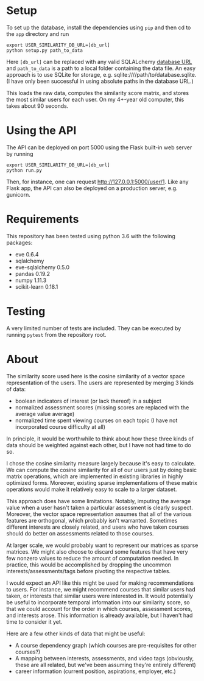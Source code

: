 # Setup
To set up the database, install the dependencies using `pip` and then cd to the `app` directory and run

```
export USER_SIMILARITY_DB_URL=[db_url]
python setup.py path_to_data
```
Here `[db_url]` can be replaced with any valid SQLALchemy
[database URL](http://docs.sqlalchemy.org/en/latest/core/engines.html#database-urls) and
`path_to_data` is a path to a local folder containing the data file.
An easy approach is to use SQLite for storage, e.g. sqlite:////path/to/database.sqlite.
(I have only been successful in using absolute paths in the database URL.)

This loads the raw data, computes the similarity score matrix, and stores the most similar users for each user.
On my 4+-year old computer, this takes about 90 seconds.

# Using the API
The API can be deployed on port 5000 using the Flask built-in web server by running
```
export USER_SIMILARITY_DB_URL=[db_url]
python run.py
```
Then, for instance, one can request http://127.0.0.1:5000/user/1. Like any Flask app, the API can also be deployed on a production server, e.g. gunicorn.

# Requirements
This repository has been tested using python 3.6 with the following packages:

   + eve 0.6.4
   + sqlalchemy
   + eve-sqlalchemy 0.5.0
   + pandas 0.19.2
   + numpy 1.11.3
   + scikit-learn 0.18.1

# Testing
A very limited number of tests are included. They can be executed by running `pytest` from the repository root.

# About
The similarity score used here is the cosine similarity of a vector space representation of the users.
The users are represented by merging 3 kinds of data:

   + boolean indicators of interest (or lack thereof) in a subject
   + normalized assessment scores (missing scores are replaced with the average value average)
   + normalized time spent viewing courses on each topic (I have not incorporated course difficulty at all)
   
In principle, it would be worthwhile to think about how these three kinds of data should be weighted against each other, 
but I have not had time to do so.

I chose the cosine similarity measure largely because it's easy to calculate. We can compute the cosine similarity for all of our users
just by doing basic matrix operations, which are implemented in existing libraries in highly optimized forms.
Moreover, existing sparse implementations of these matrix operations would make it relatively easy to scale to a larger dataset.

This approach does have some limitations. 
Notably, imputing the average value when a user hasn't taken a particular assessment is clearly suspect.
Moreover, the vector space representation assumes that all of the various features are orthogonal, which probably isn't warranted.
Sometimes different interests are closely related, and users who have taken courses should do better on assessments related to those courses.

At larger scale, we would probably want to represent our matrices as sparse matrices. 
We might also choose to discard some features that have very few nonzero values to reduce the amount of computation needed.
In practice, this would be accomplished by dropping the uncommon interests/assessments/tags before pivoting the respective tables.

I would expect an API like this might be used for making recommendations to users. 
For instance, we might recommend courses that similar users had taken, or interests that similar users were interested in.
It would potentially be useful to incorporate temporal information into our similarity score, so that we could account for the order in
which courses, assessment scores, and interests arose.
This information is already available, but I haven't had time to consider it yet.

Here are a few other kinds of data that might be useful:

   + A course dependency graph (which courses are pre-requisites for other courses?)
   + A mapping between interests, assessments, and video tags (obviously, these are all related, but we've been assuming they're entirely different)
   + career information (current position, aspirations, employer, etc.)






  